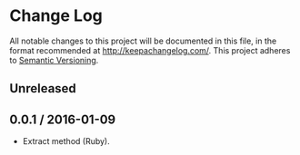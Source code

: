 # Change Log
All notable changes to this project will be documented in this file, in the format recommended at http://keepachangelog.com/.
This project adheres to [Semantic Versioning](http://semver.org/).

## Unreleased

## 0.0.1 / 2016-01-09

* Extract method (Ruby).
